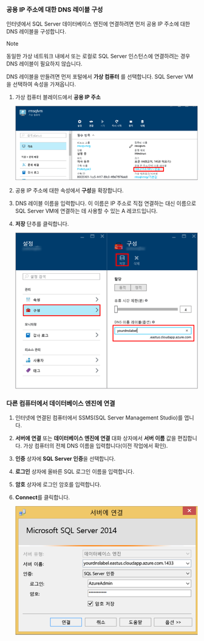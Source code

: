 ### <a name="configure-a-dns-label-for-the-public-ip-address"></a>공용 IP 주소에 대한 DNS 레이블 구성
인터넷에서 SQL Server 데이터베이스 엔진에 연결하려면 먼저 공용 IP 주소에 대한 DNS 레이블을 구성합니다.

> [!NOTE]
> 동일한 가상 네트워크 내에서 또는 로컬로 SQL Server 인스턴스에 연결하려는 경우 DNS 레이블이 필요하지 않습니다.
> 
> 

DNS 레이블을 만들려면 먼저 포털에서 **가상 컴퓨터** 를 선택합니다. SQL Server VM을 선택하여 속성을 가져옵니다.

1. 가상 컴퓨터 블레이드에서 **공용 IP 주소**
   
    ![공용 IP 주소](./media/virtual-machines-sql-server-connection-steps/rm-public-ip-address.png)
2. 공용 IP 주소에 대한 속성에서 **구성**을 확장합니다.
3. DNS 레이블 이름을 입력합니다. 이 이름은 IP 주소로 직접 연결하는 대신 이름으로 SQL Server VM에 연결하는 데 사용할 수 있는 A 레코드입니다.
4. **저장** 단추를 클릭합니다.
   
    ![dns 레이블](./media/virtual-machines-sql-server-connection-steps/rm-dns-label.png)

### <a name="connect-to-the-database-engine-from-another-computer"></a>다른 컴퓨터에서 데이터베이스 엔진에 연결
1. 인터넷에 연결된 컴퓨터에서 SSMS(SQL Server Management Studio)를 엽니다.
2. **서버에 연결** 또는 **데이터베이스 엔진에 연결** 대화 상자에서 **서버 이름** 값을 편집합니다. 가상 컴퓨터의 전체 DNS 이름을 입력합니다(이전 작업에서 확인).
3. **인증** 상자에 **SQL Server 인증**을 선택합니다.
4. **로그인** 상자에 올바른 SQL 로그인 이름을 입력합니다.
5. **암호** 상자에 로그인 암호를 입력합니다.
6. **Connect**를 클릭합니다.
   
    ![ssms 연결](./media/virtual-machines-sql-server-connection-steps/rm-ssms-connect.png)

